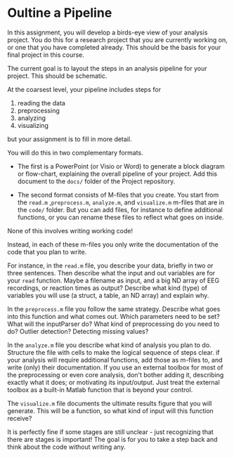 # Oultine a Pipeline
In this assignment, you will develop a birds-eye view of your analysis project. 
You do this for a research project that you are currently working on, or one that you have completed already. 
This should be the basis for your final project in this course.

The current goal is to layout the steps in an analysis pipeline for your project. This should be schematic.

At the coarsest level, your pipeline includes steps for 
1. reading the data
1. preprocessing
1. analyzing
1. visualizing

but your assignment is to fill in more detail.

You will do this in two complementary formats. 

* The first is a PowerPoint (or Visio or Word) to generate a block diagram or flow-chart, explaining the overall pipeline of your project.
Add this document to the `docs/` folder of the Project repository. 


* The second format consists of M-files that you create. 
You start from the `read.m` ,`preprocess.m`, `analyze.m`, and `visualize.m` m-files that are in the `code/` folder. But you can add files, for instance to define additional functions, or you can rename these files to reflect what goes on inside. 


None of this involves writing working code!

Instead, in each of these m-files you only write the documentation of the code that you plan to write.

For instance, in the `read.m` file, you describe your data, briefly in two or three sentences. 
Then describe what the input and out variables are for your `read` function. 
Maybe a filename as input, and a big ND array of EEG recordings, or reaction times as output? 
Describe what kind (type) of variables you will use (a struct, a table, an ND array) and explain why. 

In the `preprocess.m` file you follow the same strategy. Describe what goes into this function and what comes out. 
Which parameters need to be set? What will the inputParser do? What kind of preprocessing do you need to do? Outlier detection? Detecting missing values? 

In the `analyze.m` file you describe what kind of analysis you plan to do. Structure the file with cells to make the logical sequence of steps clear. 
if your analysis will require additional functions, add those as m-files to, and write (only) their documentation. 
If you use an external toolbox for most of the preprocessing or even core analysis, don't bother adding it, describing exactly what it does; or motivating its input/output. Just treat the external toolbox as a built-in Matlab function that is beyond your control. 

The `visualize.m` file documents the ultimate results figure that you will generate. This will be a function, so what kind of input will this function receive? 

It is perfectly fine if some stages are still unclear - just recognizing that there are stages is important! The goal is for you to take a step back and think about the code without writing any. 



